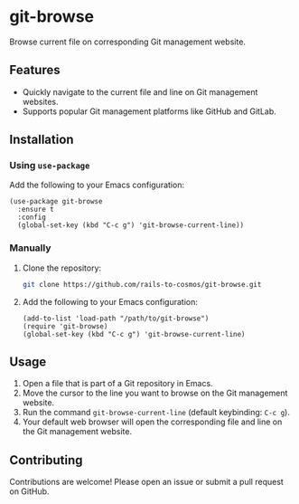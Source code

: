 # git-browse

Browse current file on corresponding Git management website.

## Features

- Quickly navigate to the current file and line on Git management websites.
- Supports popular Git management platforms like GitHub and GitLab.

## Installation

### Using `use-package`

Add the following to your Emacs configuration:

```elisp
(use-package git-browse
  :ensure t
  :config
  (global-set-key (kbd "C-c g") 'git-browse-current-line))
```

### Manually

1. Clone the repository:

    ```bash
    git clone https://github.com/rails-to-cosmos/git-browse.git
    ```

2. Add the following to your Emacs configuration:

   ```elisp
   (add-to-list 'load-path "/path/to/git-browse")
   (require 'git-browse)
   (global-set-key (kbd "C-c g") 'git-browse-current-line)
   ```

## Usage

1. Open a file that is part of a Git repository in Emacs.
2. Move the cursor to the line you want to browse on the Git management website.
3. Run the command `git-browse-current-line` (default keybinding: `C-c g`).
4. Your default web browser will open the corresponding file and line on the Git management website.

## Contributing

Contributions are welcome! Please open an issue or submit a pull request on GitHub.
